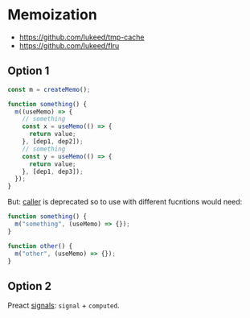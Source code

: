 # Memoization

- https://github.com/lukeed/tmp-cache
- https://github.com/lukeed/flru

## Option 1

```ts
const m = createMemo();

function something() {
  m((useMemo) => {
    // something
    const x = useMemo(() => {
      return value;
    }, [dep1, dep2]);
    // something
    const y = useMemo(() => {
      return value;
    }, [dep1, dep3]);
  });
}
```

But: [caller](https://developer.mozilla.org/en-US/docs/Web/JavaScript/Reference/Global_Objects/Function/caller) is deprecated so to use with different fucntions would need:

```ts
function something() {
  m("something", (useMemo) => {});
}

function other() {
  m("other", (useMemo) => {});
}
```

## Option 2

Preact [signals](https://preactjs.com/blog/signal-boosting/): `signal` + `computed`.
